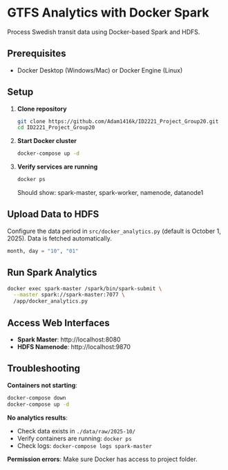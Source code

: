 # GTFS Analytics with Docker Spark

Process Swedish transit data using Docker-based Spark and HDFS.

## Prerequisites

- Docker Desktop (Windows/Mac) or Docker Engine (Linux)

## Setup

1. **Clone repository**
   ```bash
   git clone https://github.com/Adam1416k/ID2221_Project_Group20.git
   cd ID2221_Project_Group20
   ```

2. **Start Docker cluster**
   ```bash
   docker-compose up -d
   ```

3. **Verify services are running**
   ```bash
   docker ps
   ```
   Should show: spark-master, spark-worker, namenode, datanode1

## Upload Data to HDFS

Configure the data period in `src/docker_analytics.py` (default is October 1, 2025). Data is fetched automatically.

```python
month, day = "10", "01"
```

## Run Spark Analytics

```bash
docker exec spark-master /spark/bin/spark-submit \
  --master spark://spark-master:7077 \
  /app/docker_analytics.py
```
## Access Web Interfaces

- **Spark Master**: http://localhost:8080
- **HDFS Namenode**: http://localhost:9870

## Troubleshooting

**Containers not starting**:
```bash
docker-compose down
docker-compose up -d
```

**No analytics results**:
- Check data exists in `./data/raw/2025-10/`
- Verify containers are running: `docker ps`
- Check logs: `docker-compose logs spark-master`

**Permission errors**: Make sure Docker has access to project folder.
